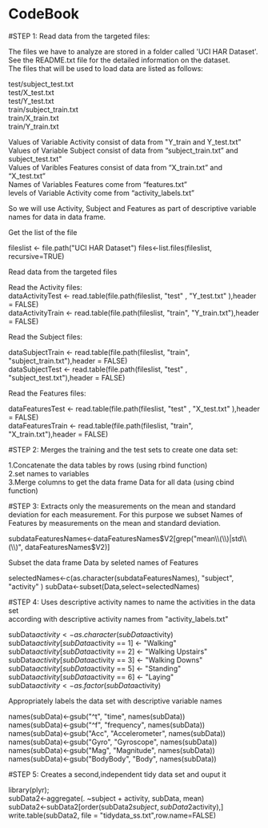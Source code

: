 # CodeBook

#STEP 1: Read data from the targeted files:

The files we have to analyze are stored in a folder called 'UCI HAR Dataset'.  
See the README.txt file for the detailed information on the dataset.    
The files that will be used to load data are listed as follows:

test/subject_test.txt  
test/X_test.txt   
test/Y_test.txt   
train/subject_train.txt   
train/X_train.txt   
train/Y_train.txt   

Values of Variable Activity consist of data from "Y_train and Y_test.txt”    
Values of Variable Subject consist of data from “subject_train.txt” and subject_test.txt"     
Values of Varibles Features consist of data from “X_train.txt” and “X_test.txt”     
Names of Variables Features come from “features.txt”     
levels of Variable Activity come from “activity_labels.txt”       

So we will use Activity, Subject and Features as part of descriptive variable names for data in data frame.

Get the list of the file

fileslist <- file.path("UCI HAR Dataset")
files<-list.files(fileslist, recursive=TRUE)




Read data from the targeted files   

Read the Activity files:     
dataActivityTest  <- read.table(file.path(fileslist, "test" , "Y_test.txt" ),header = FALSE)     
dataActivityTrain <- read.table(file.path(fileslist, "train", "Y_train.txt"),header = FALSE)     



Read the Subject files:     

dataSubjectTrain <- read.table(file.path(fileslist, "train", "subject_train.txt"),header = FALSE)     
dataSubjectTest  <- read.table(file.path(fileslist, "test" , "subject_test.txt"),header = FALSE)     



Read the Features files:     

dataFeaturesTest  <- read.table(file.path(fileslist, "test" , "X_test.txt" ),header = FALSE)     
dataFeaturesTrain <- read.table(file.path(fileslist, "train", "X_train.txt"),header = FALSE)     

#STEP 2: Merges the training and the test sets to create one data set:

1.Concatenate the data tables by rows (using rbind function)   
2.set names to variables           
3.Merge columns to get the data frame Data for all data (using cbind function)           

#STEP 3: Extracts only the measurements on the mean and standard deviation for each measurement.
For this purpose we subset Names of Features by measurements on the mean and standard deviation.  

subdataFeaturesNames<-dataFeaturesNames$V2[grep("mean\\(\\)|std\\(\\)", dataFeaturesNames$V2)]

Subset the data frame Data by seleted names of Features

selectedNames<-c(as.character(subdataFeaturesNames), "subject", "activity" )
subData<-subset(Data,select=selectedNames)

#STEP 4: Uses descriptive activity names to name the activities in the data set   
according with descriptive activity names from "activity_labels.txt"    

subData$activity <- as.character(subData$activity)     
subData$activity[subData$activity == 1] <- "Walking"       
subData$activity[subData$activity == 2] <- "Walking Upstairs"            
subData$activity[subData$activity == 3] <- "Walking Downs"    
subData$activity[subData$activity == 5] <- "Standing"     
subData$activity[subData$activity == 6] <- "Laying"      
subData$activity <- as.factor(subData$activity)       



Appropriately labels the data set with descriptive variable names     

names(subData)<-gsub("^t", "time", names(subData))     
names(subData)<-gsub("^f", "frequency", names(subData))      
names(subData)<-gsub("Acc", "Accelerometer", names(subData))         
names(subData)<-gsub("Gyro", "Gyroscope", names(subData))         
names(subData)<-gsub("Mag", "Magnitude", names(subData))         
names(subData)<-gsub("BodyBody", "Body", names(subData))           

#STEP 5: Creates a second,independent tidy data set and ouput it     

library(plyr);     
subData2<-aggregate(. ~subject + activity, subData, mean)            
subData2<-subData2[order(subData2$subject,subData2$activity),]          
write.table(subData2, file = "tidydata_ss.txt",row.name=FALSE)               






